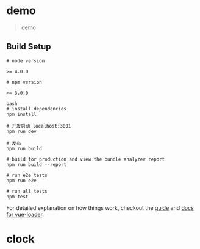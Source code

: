 # demo

> demo

## Build Setup


```
# node version

>= 4.0.0

# npm version

>= 3.0.0

bash
# install dependencies
npm install

# 开发启动 localhost:3001
npm run dev

# 发布
npm run build

# build for production and view the bundle analyzer report
npm run build --report

# run e2e tests
npm run e2e

# run all tests
npm test
```

For detailed explanation on how things work, checkout the [guide](http://vuejs-templates.github.io/webpack/) and [docs for vue-loader](http://vuejs.github.io/vue-loader).
# clock
